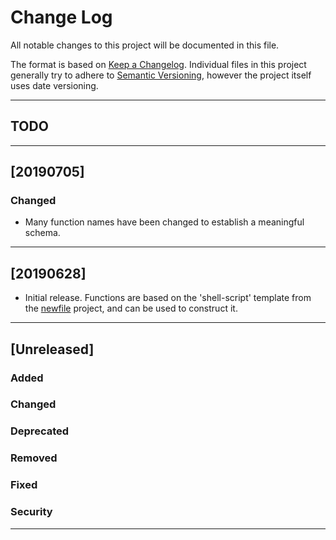 
[//]: # (Revised: 2018-07-20; Created: 2016-09-30; Author: awmyhr <awmyhr@gmail.com>)

# Change Log
All notable changes to this project will be documented in this file.

The format is based on [Keep a Changelog](http://keepachangelog.com/).
Individual files in this project generally try to adhere to [Semantic Versioning](http://semver.org/),
however the project itself uses date versioning.

---

## TODO

---

## [20190705]
### Changed
- Many function names have been changed to establish a meaningful schema.

---

## [20190628]
- Initial release. Functions are based on the 'shell-script' template from
  the [newfile](https://github.com/awmyhr/newfile) project, and can be used
  to construct it.

---

## [Unreleased]
### Added

### Changed

### Deprecated

### Removed

### Fixed

### Security

---